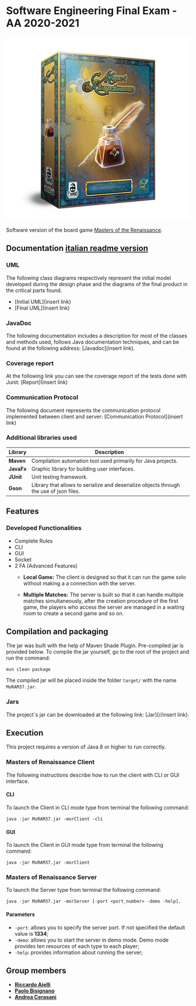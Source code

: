 # Software Engineering Final Exam - AA 2020-2021
![alt text](src/main/resources/Masters-of-Renaissance_box3D.png)

Software version of the board game [Masters of the Renaissance](http://www.craniocreations.it/prodotto/masters-of-renaissance/).

## Documentation [italian readme version](https://github.com/PaoloBisignano/ingswAM2021-Aielli-Bisignano-Cerasani/blob/master/README-ITA.md)

### UML
The following class diagrams respectively represent the initial model developed during the design phase and the diagrams of the final product in the critical parts found.
- [Initial UML](insert link)
- [Final UML](insert link)

### JavaDoc
The following documentation includes a description for most of the classes and methods used, follows Java documentation techniques, and can be found at the following address: [Javadoc](insert link).

### Coverage report
At the following link you can see the coverage report of the tests done with Junit: [Report](insert link)

### Communication Protocol
The following document represents the communication protocol implemented between client and server: [Communication Protocol](insert link)

### Additional libraries used
|Library|Description|
|---------------|-----------|
|__Maven__|Compilation automation tool used primarily for Java projects.|
|__JavaFx__|Graphic library for building user interfaces.|
|__JUnit__|Unit testing framework.|
|__Gson__|Library that allows to serialize and deserialize objects through the use of json files.|

## Features
### Developed Functionalities
- Complete Rules
- CLI
- GUI
- Socket
- 2 FA (Advanced Features)
    - __Local Game:__ The client is designed so that it can run the game solo without making a
      a connection with the server.

    - __Multiple Matches:__ The server is built so that it can handle multiple matches simultaneously,
      after the creation procedure of the first game, the players who access the server are managed
      in a waiting room to create a second game and so on.

## Compilation and packaging
The jar was built with the help of Maven Shade Plugin.
Pre-compiled jar is provided below.
To compile the jar yourself, go to the root of the project and run the command:
```
mvn clean package
```
The compiled jar will be placed inside the folder ``target/`` with the name
``MoRAM37.jar``.

### Jars
The project`s jar can be downloaded at the following link: [Jar](//insert link).


## Execution
This project requires a version of Java 8 or higher to run correctly.

### Masters of Renaissance Client
The following instructions describe how to run the client with CLI or GUI interface.

#### CLI
To launch the Client in CLI mode type from terminal the following command:
```
java -jar MoRAM37.jar -morClient -cli
```
#### GUI
To launch the Client in GUI mode type from terminal the following command:
```
java -jar MoRAM37.jar -morClient
```

### Masters of Renaissance Server
To launch the Server type from terminal the following command:
```
java -jar MoRAM37.jar -morServer [-port <port_number> -demo -help].
```
#### Parameters
- `-port`: allows you to specify the server port. If not specified the default value is __1334__;
- `-demo`: allows you to start the server in demo mode. Demo mode provides ten resources of each type to each player;
- `-help`: provides information about running the server;

## Group members
- [__Riccardo Aielli__](https://github.com/riccardoaielli)
- [__Paolo Bisignano__](https://github.com/PaoloBisignano)
- [__Andrea Cerasani__](https://github.com/andreacerasani)